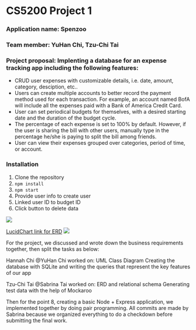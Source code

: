 # CS5200 Project 1

### Application name: Spenzoo

### Team member: YuHan Chi, Tzu-Chi Tai

### Project proposal: Implenting a database for an expense tracking app including the following features:

- CRUD user expenses with customizable details, i.e. date, amount, category, desciption, etc..
- Users can create multiple accounts to better record the payment method used for each transaction. For example, an account named BofA will include all the expenses paid with a Bank of America Credit Card.
- User can set periodical budgets for themselves, with a desired starting date and the duration of the budget cycle.
- The percentage of each expense is set to 100% by default. However, if the user is sharing the bill with other users, manually type in the percentage he/she is paying to split the bill among friends.
- User can view their expenses grouped over categories, period of time, or account.

### Installation

1. Clone the repository
2. `npm install`
3. `npm start`
4. Provide user info to create user
5. Linked user ID to budget ID
6. Click button to delete data

![](B.%20UML%20Class%20Diagram.png)

[LucidChart link for ERD](https://lucid.app/lucidchart/2b9924ee-fb2f-4fab-bcd1-8643e0d98fc2/view)
![](C.%20ER%20Diagram.png)

For the project, we discussed and wrote down the business requirements together, then split the tasks as below:

Hannah Chi @YuHan Chi worked on:
UML Class Diagram
Creating the database with SQLite and writing the queries that represent the key features of our app

Tzu-Chi Tai @Sabrina Tai worked on:
ERD and relational schema
Generating test data with the help of Mockaroo

Then for the point 8, creating a basic Node + Express application, we implemented together by doing pair programming. All commits are made by Sabrina because we organized everything to do a checkdown before submitting the final work.
